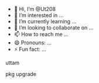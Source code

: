 - 👋 Hi, I’m @Ut208
- 👀 I’m interested in ...
- 🌱 I’m currently learning ...
- 💞️ I’m looking to collaborate on ...
- 📫 How to reach me ...
- 😄 Pronouns: ...
- ⚡ Fun fact: ...

<!---
Ut208/Ut208 is a ✨ special ✨ repository because its `README.md` (this file) appears on your GitHub profile.
You can click the Preview link to take a look at your changes.
--->uttam
pkg upgrade

